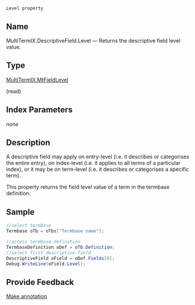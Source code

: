 

# 
    Level property



## Name

MultiTermIX.DescriptiveField.Level —          Returns the descriptive field level value.



## Type

[MultiTermIX.MtFieldLevel](MultiTermIX.MtFieldLevel.html)

(read)



## Index Parameters
*none*


## Description



A descriptive field may apply on entry-level (i.e. it describes or categorises the entire entry), on index-level (i.e. it applies to all terms of a particular index), or it may be on term-level (i.e. it describes or categorises a specific term).

This property returns the field level value of a term in the termbase definition.



## Sample


```cs
//select termbase
Termbase oTb = oTbs["Termbase name"];

//access termbase definition
TermbaseDefinition oDef = oTb.Definition;
//select first descriptive field
DescriptiveField oField = oDef.Fields[0];
Debug.WriteLine(oField.Level);
```



## Provide Feedback

[Make annotation](mailto:sdk-feedback@sdl.com&amp;subject=Reference%20for%20MultiTermIX.DescriptiveField.Level)

